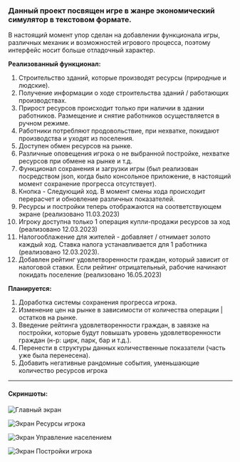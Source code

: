 ### Данный проект посвящен игре в жанре экономический симулятор в текстовом формате.

В настоящий момент упор сделан на добавлении функционала игры, различных механик и возможностей игрового процесса, поэтому интерфейс носит больше отладочный характер.

**Реализованный функционал:**

1. Строительство зданий, которые производят ресурсы (природные и людские).
2. Получение информации о ходе строительства зданий / работающих производствах.
3. Прирост ресурсов происходит только при наличии в здании работников. Размещение и снятие
   работников осуществляется в ручном режиме.
4. Работники потребляют продовольствие, при нехватке, покидают производства и уходят из поселения.
5. Доступен обмен ресурсов на рынке.
6. Различные оповещения игрока о не выбранной постройке, нехватке ресурсов при обмене на рынке и
   т.д.
7. Функционал сохранения и загрузки игры (был реализован посредством json, когда было консольное
   приложение, в настоящий момент сохранение прогресса отсутствует).
8. Кнопка - Следующий ход. В момент смены хода происходит перерасчет и обновление различных
   показателей.
9. Ресурсы и постройки теперь отображаются на соответствующем экране (реализовано 11.03.2023)
10. Игроку доступна только 1 операция купли-продажи ресурсов за ход (реализовано 12.03.2023)
11. Налогооблажение для жителей - добавляет / отнимает золото каждый ход. Ставка налога
    устанавливается для 1 работника (реализовано 12.03.2023).
12. Добавлен рейтинг удовлетворенности граждан, который зависит от налоговой ставки. Если рейтинг
    отрицательный, рабочие начинают покидать поселение (реализовано 16.05.2023)

**Планируется:**

1. Доработка системы сохранения прогресса игрока.
2. Изменение цен на рынке в зависимости от количества операции | остатков на рынке.
3. Введение рейтинга удовлетворенности граждан, в завязке на постройки, которые будут повышать
   уровень удовлетворенности граждан (н-р: цирк, парк, бар и т.д.).
4. Перенести в структуры данных количественные показатели (часть уже была перенесена).
5. Добавить негативные рандомные события, уменьшающие количество ресурсов игрока

___
#### Скриншоты:

![Главный экран](https://user-images.githubusercontent.com/92044501/226719702-a9a9453a-e8cf-4f60-b381-e4b183455c13.jpg)

![Экран Ресурсы игрока](https://user-images.githubusercontent.com/92044501/224481360-be86636c-797f-4021-b3d6-34338838f4a4.jpg)

![Экран Управление населением](https://user-images.githubusercontent.com/92044501/226719742-04a06c2a-96bf-4c5d-a7e7-884b1bf8de6d.jpg)

![Экран Постройки игрока](https://user-images.githubusercontent.com/92044501/224481362-ca63187f-5503-4ef6-a0ac-24bd6dd0d87b.jpg)
